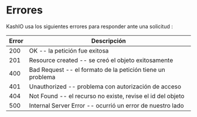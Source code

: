 # Errores

KashIO usa los siguientes errores para responder ante una solicitud :

Error | Descripción
---------- | -------
200 | OK -- la petición fue exitosa
201 | Resource created -- se creó el objeto exitosamente
400 | Bad Request -- el formato de la petición tiene un problema
401 | Unauthorized -- problema con autorización de acceso
404 | Not Found -- el recurso no existe, revise el id del objeto
500 | Internal Server Error -- ocurrió un error de nuestro lado

